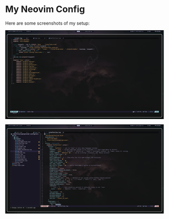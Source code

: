 # My Neovim Config

Here are some screenshots of my setup:

![Neovim Start Screen](screenshots/initLua.png)

![Neovim Code Editing](screenshots/bufferLine.png)
